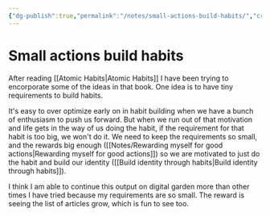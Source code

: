 ```yaml
---
{"dg-publish":true,"permalink":"/notes/small-actions-build-habits/","created":"2024-01-01T21:38:24.508+09:00","updated":"2024-01-01T21:42:44.044+09:00"}
---
```


# Small actions build habits

After reading [[Atomic Habits\|Atomic Habits]] I have been trying to encorporate some of the ideas in that book. One idea is to have tiny requirements to build habits.

It's easy to over optimize early on in habit building when we have a bunch of enthusiasm to push us forward. But when we run out of that motivation and life gets in the way of us doing the habit, if the requirement for that habit is too big, we won't do it. We need to keep the requirements so small, and the rewards big enough ([[Notes/Rewarding myself for good actions\|Rewarding myself for good actions]]) so we are motivated to just do the habit and build our identity ([[Build identity through habits\|Build identity through habits]]).

I think I am able to continue this output on digital garden more than other times I have tried because my requirements are so small. The reward is seeing the list of articles grow, which is fun to see too.
